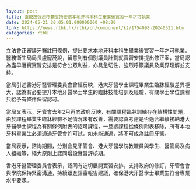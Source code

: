 ```yaml
---
layout: post
title: 盧寵茂強烈呼籲支持要求本地牙科本科生畢業後實習一年才可執業
date: 2024-05-21 20:05:01.000000000 +08:00
link: https://news.rthk.hk/rthk/ch/component/k2/1754098-20240521.htm
categories: rthk
---
```


立法會正審議牙醫註冊條例，提出要求本地牙科本科生畢業後實習一年才可執業。醫務衞生局局長盧寵茂說，留意到有個別議員計劃就實習安排提出修正案，當局認為盡早落實實習安排是符合公眾利益，亦具急切性，強烈呼籲議員及業界理解並支持。

當局引述香港牙醫管理委員會曾經反映，港大牙醫學士課程畢業生臨牀經驗差異極大，認為有必要提升本地牙醫學士學生的臨牀技能培訓及經驗，有關學士學位課程只給予有條件保留認可。

當局又表示，牙管會去年2月再向政府反映，有關課程臨牀訓練存在結構性問題，由於課程畢業生臨牀經驗不足情況未有改善，需要認真考慮是否適合繼續接納港大牙醫學士課程為有關條例附表的認可課程，一旦該課程從條例附表移除，所有本地牙科畢業生必須通過牙管會許可試，如未能通過，將不可成為註冊牙醫。

當局表示，諮詢期間，分別會見牙管會、港大牙醫學院教職員與學生、醫管局及病人組織等，絕大原則上認同增設實習評核期。

香港牙醫管理委員會表示，認同有迫切展開實習安排，支持政府的修訂，牙管會會與學院保持緊密溝通，持續跟進評審報告建議，確保港大牙醫學士畢業生符合專業水平要求。
